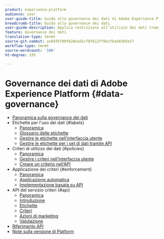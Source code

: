 ```yaml
---
product: experience-platform
audience: user
user-guide-title: Guida alla governance dei dati di Adobe Experience Platform
breadcrumb-title: Guida alla governance dei dati
user-guide-description: Applica restrizioni all’utilizzo dei dati tramite l’uso di etichette, azioni di marketing e criteri.
feature: Governance dei dati
translation-type: tm+mt
source-git-commit: ac6935f09f620ea55cf8f612ff0a1fba503b5e17
workflow-type: tm+mt
source-wordcount: '100'
ht-degree: 33%

---
```



# Governance dei dati di Adobe Experience Platform {#data-governance}

* [Panoramica sulla governance dei dati](home.md)
* Etichette per l&#39;uso dei dati {#labels}
   * [Panoramica](labels/overview.md)
   * [Glossario delle etichette](labels/reference.md)
   * [Gestire le etichette nell’interfaccia utente](labels/user-guide.md)
   * [Gestire le etichette per i set di dati tramite API](labels/dataset-api.md)
* Criteri di utilizzo dei dati {#policies}
   * [Panoramica](policies/overview.md)
   * [Gestire i criteri nell’interfaccia utente](policies/user-guide.md)
   * [Creare un criterio nell’API](policies/create.md)
* Applicazione dei criteri {#enforcement}
   * [Panoramica](enforcement/overview.md)
   * [Applicazione automatica](enforcement/auto-enforcement.md)
   * [Implementazione basata su API](enforcement/api-enforcement.md)
* API del servizio criteri {#api}
   * [Panoramica](api/overview.md)
   * [Introduzione](api/getting-started.md)
   * [Etichette](api/labels.md)
   * [Criteri](api/policies.md)
   * [Azioni di marketing](api/marketing-actions.md)
   * [Valutazione](api/evaluation.md)
* [Riferimento API](https://www.adobe.io/apis/experienceplatform/home/api-reference.html#!acpdr/swagger-specs/dule-policy-service.yaml)
* [Note sulla versione di Platform](https://www.adobe.com/go/platform-release-notes-en)